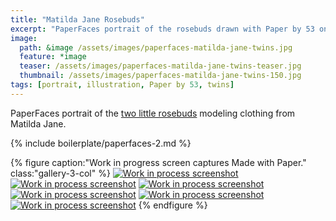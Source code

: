 ```yaml
---
title: "Matilda Jane Rosebuds"
excerpt: "PaperFaces portrait of the rosebuds drawn with Paper by 53 on an iPad."
image: 
  path: &image /assets/images/paperfaces-matilda-jane-twins.jpg 
  feature: *image
  teaser: /assets/images/paperfaces-matilda-jane-twins-teaser.jpg
  thumbnail: /assets/images/paperfaces-matilda-jane-twins-150.jpg
tags: [portrait, illustration, Paper by 53, twins]
---
```


PaperFaces portrait of the [two little rosebuds](http://2littlerosebuds.com/2014/04/24/matilda-jane-spring-clothing-review-giveaway-ends/) modeling clothing from Matilda Jane.

{% include boilerplate/paperfaces-2.md %}

{% figure caption:"Work in progress screen captures Made with Paper." class:"gallery-3-col" %}
[![Work in process screenshot](/assets/images/paperfaces-mj-twins-process-1-600.jpg)](/assets/images/paperfaces-mj-twins-process-1-lg.jpg)
[![Work in process screenshot](/assets/images/paperfaces-mj-twins-process-2-600.jpg)](/assets/images/paperfaces-mj-twins-process-2-lg.jpg)
[![Work in process screenshot](/assets/images/paperfaces-mj-twins-process-3-600.jpg)](/assets/images/paperfaces-mj-twins-process-3-lg.jpg)
[![Work in process screenshot](/assets/images/paperfaces-mj-twins-process-4-600.jpg)](/assets/images/paperfaces-mj-twins-process-4-lg.jpg)
[![Work in process screenshot](/assets/images/paperfaces-mj-twins-process-5-600.jpg)](/assets/images/paperfaces-mj-twins-process-5-lg.jpg)
[![Work in process screenshot](/assets/images/paperfaces-mj-twins-process-6-600.jpg)](/assets/images/paperfaces-mj-twins-process-6-lg.jpg)
{% endfigure %}
